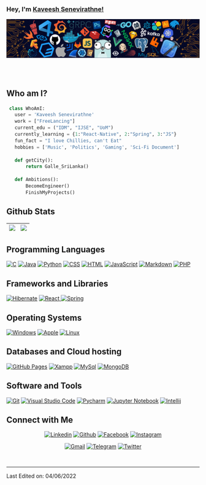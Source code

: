 ### Hey, I'm [Kaveesh Senevirathne!](https://KHSenevirathne.github.io/MyProfile/)

![Github Banner](assets/banner.png)

<br />
<br />

## Who am I?

 ```python
  class WhoAmI:
    user = 'Kaveesh Senevirathne'
    work = ["FreeLancing"]
	current_edu = ("IDM", "IJSE", "UoM")
    currently_learning = {1:"React-Native", 2:"Spring", 3:"JS"}
    fun_fact = "I love Chillies, can't Eat"
	hobbies = ['Music', 'Politics', 'Gaming', 'Sci-Fi Document']
	
	def getCity():
		return Galle_SriLanka()
	
	def Ambitions():
		BecomeEngineer()
		FinishMyProjects()

 ```


## Github Stats

<img src="https://github-readme-stats.vercel.app/api?username=KHSenevirathne&&show_icons=true&count_private=true&theme=github_dark">|<img src="https://github-readme-streak-stats.herokuapp.com/?user=KHSenevirathne&theme=blueberry_duo"/>
|---|---|

## Programming Languages

<p>
    <a href="#"><img alt="C" src="https://img.shields.io/badge/C%20-%232370ED.svg?logo=c%2B%2B&logoColor=white"></a>
    <a href="#"><img alt="Java" src="https://img.shields.io/badge/Java-EC2025.svg?logo=java&logoColor=white"></a>
    <a href="#"><img alt="Python" src="https://img.shields.io/badge/Python%20-%23336D9C.svg?logo=python&logoColor=FFD745"></a>
    <a href="#"><img alt="CSS" src="https://img.shields.io/badge/CSS%20-%231572B6.svg?logo=css3&logoColor=white"></a>
    <a href="#"><img alt="HTML" src="https://img.shields.io/badge/HTML%20-%23E34F26.svg?logo=html5&logoColor=white"></a>
    <a href="#"><img alt="JavaScript" src="https://img.shields.io/badge/JavaScript%20-%23F7DF1E.svg?logo=javascript&logoColor=black"></a>
    <a href="#"><img alt="Markdown" src="https://img.shields.io/badge/Markdown-%23000000.svg?logo=markdown&logoColor=white"></a>
    <a href="#"><img alt="PHP" src="https://img.shields.io/badge/PHP-777BB4?style=for-the-badge&logo=php&logoColor=white"></a>
</p>

## Frameworks and Libraries

<p>
  <a href="#"><img alt="Hibernate" src="https://img.shields.io/badge/Hibernate-B2A573?logo=hibernate&logoColor=B2A573&color=black&labelColor=black"></a>
<a href="#"><img alt="React" src="https://img.shields.io/badge/React-20232A?style=for-the-badge&logo=react&logoColor=61DAFB">
	</a>
	<a href="#"><img alt="Spring" src="https://img.shields.io/badge/Spring-6DB33F?style=for-the-badge&logo=spring&logoColor=white">
	</a>
</p>

## Operating Systems

<p>
	<a href="#"><img alt="Windows" src="https://img.shields.io/badge/Windows-0078D6?logo=windows&logoColor=white"></a>
	<a href="#"><img alt="Apple" src="https://img.shields.io/badge/Mac_Os-000000?logo=apple&logoColor=white"></a>
	<a href="#"><img alt="Linux" src="https://img.shields.io/badge/Linux-FCC624?style=for-the-badge&logo=linux&logoColor=black"></a>
</p>

## Databases and Cloud hosting

<p>
    <a href="#"><img alt="GitHub Pages" src="https://img.shields.io/badge/GitHub%20Pages-%23327FC7.svg?logo=github&logoColor=white"></a>
    <a href="#"><img alt="Xampp" src="https://img.shields.io/badge/Xampp%20-%23430098.svg?logo=xampp&logoColor=white"></a>
    <a href="#"><img alt="MySql" src="https://img.shields.io/badge/MySQL-005C84?style=for-the-badge&logo=mysql&logoColor=white"></a>
    <a href="#"><img alt="MongoDB" src="https://img.shields.io/badge/MongoDB-4EA94B?style=for-the-badge&logo=mongodb&logoColor=white"></a>
</p> 

## Software and Tools

<p>
    <a href="#"><img alt="Git" src="https://img.shields.io/badge/Git%20-%23F05033.svg?logo=git&logoColor=white"></a>
    <a href="#"><img alt="Visual Studio Code" src="https://img.shields.io/badge/Visual%20Studio%20Code-0078d7.svg?logo=visual-studio-code&logoColor=white"></a>
    <a href="#"><img alt="Pycharm" src="https://img.shields.io/badge/PyCharm-143?logo=pycharm&logoColor=black&color=green&labelColor=green"></a>
	<a href="#"><img alt="Jupyter Notebook" src="https://img.shields.io/badge/Jupyter_Notebook-white.svg?logo=Jupyter&logoColor="></a>
	<a href="#"><img alt="Intellij" src="https://img.shields.io/badge/IntelliJ_IDEA-1D7CE5.svg?logo=intellij-idea&logoColor=black"></a>
</p>

## Connect with Me

<p align="center">
  <a href="https://lk.linkedin.com/in/kaveesh-senevirathne-5aa927204"><img alt="Linkedin" title="Kaveesh Senevirathne Linkedin" src="https://img.shields.io/badge/LinkedIn-0077B5?style=for-the-badge&logo=linkedin&logoColor=white"></a>
  <a href="https://github.com/KHSenevirathne"><img alt="Github" title="Kaveesh Senevirathne Github" src="https://img.shields.io/badge/GitHub-100000?style=for-the-badge&logo=github&logoColor=white"></a>
  <a href="https://www.facebook.com/kaveesh.hemaka/"><img alt="Facebook" title="Kaveesh Senevirathne Facebook" src="https://img.shields.io/badge/Facebook-1877F2?style=for-the-badge&logo=facebook&logoColor=white"></a>
  <a href="https://www.instagram.com/mr.kaveesh_hemaka_senevirathne/"><img alt="Instagram" title="Kaveesh Senevirathne Instagram" src="https://img.shields.io/badge/Instagram-E4405F?style=for-the-badge&logo=instagram&logoColor=white"></a>
</p>
<p align="center">
  <a href="mailto:khsenevirathne@gmail.com"><img alt="Gmail" title="Kaveesh Senevirathne Gmail" src="https://img.shields.io/badge/Gmail-D14836?style=for-the-badge&logo=gmail&logoColor=white"></a>
  <a href="https://t.me/KHSenevirathne"><img alt="Telegram" title="Kaveesh Senevirathne Telegram" src="https://img.shields.io/badge/Telegram-2CA5E0?style=for-the-badge&logo=telegram&logoColor=white"></a> 
  <a href="https://twitter.com/KAVEESH2018AL"><img alt="Twitter" title="Kaveesh Senevirathne Twitter" src="https://img.shields.io/badge/Twitter-1DA1F2?style=for-the-badge&logo=twitter&logoColor=white"></a>
</p>

&nbsp;

-----
Last Edited on: 04/06/2022
